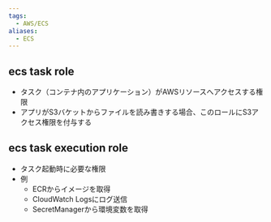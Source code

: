 ```yaml
---
tags:
  - AWS/ECS
aliases:
  - ECS
---
```

## ecs task role
- タスク（コンテナ内のアプリケーション）がAWSリソースへアクセスする権限
- アプリがS3バケットからファイルを読み書きする場合、このロールにS3アクセス権限を付与する
## ecs task execution role
- タスク起動時に必要な権限
- 例
	- ECRからイメージを取得
	- CloudWatch Logsにログ送信
	- SecretManagerから環境変数を取得